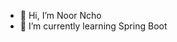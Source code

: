 - 👋 Hi, I’m Noor Ncho
- 🌱 I’m currently learning Spring Boot
<!--
- 👀 I’m interested in ...
- 🌱 I’m currently learning ...
- 💞️ I’m looking to collaborate on ...
- 📫 How to reach me ...
-->
<!---
noorncho/noorncho is a ✨ special ✨ repository because its `README.md` (this file) appears on your GitHub profile.
You can click the Preview link to take a look at your changes.
--->

